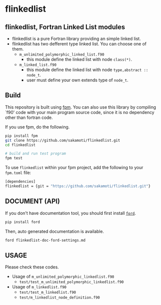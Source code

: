 # flinkedlist

## flinkedlist, Fortran Linked List modules

- flinkedlist is a pure Fortran library providing an  simple linked list.
- flinkedlist has two defferent type linked list. You can choose one of them.
  - `m_unlimited_polymorphic_linked_list.f90`
    - this module define the linked list with node `class(*)`.
  - `m_linked_list.f90`
    - this module define the linked list with node `type,abstract :: node_t`.
    - user must define your own extends type of `node_t`.

## Build
This repository is built using [fpm](https://fpm.fortran-lang.org/en/index.html).
You can also use this library by compiling `f90' code with your main program source code, since it is no dependency other than fortran code.

If you use fpm, do the following.
```bash
pip install fpm
git clone https://github.com/sakamoti/flinkedlist.git
cd flinkedlist

# build and run test program
fpm test
```

To use `flinkedlist` within your fpm project, add the following to your `fpm.toml` file:
```bash
[dependencies]
flinkedlist = {git = "https://github.com/sakamoti/flinkedlist.git"}
```

## DOCUMENT (API)

If you don't have documentation tool, you should first install
[`ford`](https://forddocs.readthedocs.io/en/latest/index.html).
```bash
pip install ford
```
Then, auto generated documentation is available.
```bash
ford flinkedlist-doc-ford-settings.md
```

## USAGE
Please check these codes.
- Usage of `m_unlimited_polymorphic_linkedlist.f90`
  - `test/test_m_unlimited_polymorphic_linkedlist.f90`
- Usage of `m_linkedlist.f90`
  - `test/test_m_linkedlist.f90`
  - `test/m_linkedlist_node_definition.f90`
